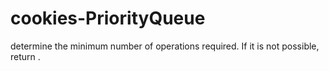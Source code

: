 # cookies-PriorityQueue
determine the minimum number of operations required. If it is not possible, return .
